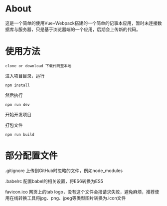 # About
这是一个简单的使用Vue+Webpack搭建的一个简单的记事本应用，暂时未连接数据库与服务器，只是基于浏览器端的一个应用，后期会上传新的代码。

# 使用方法
```
clone or download 下载代码至本地
```
进入项目目录，运行
```
npm install
```
然后执行
```
npm run dev
```
开始开发项目

打包文件
```
npm run build
```

# 部分配置文件

.gitignore
上传到GitHub时忽略的文件，例如node_modules

.babelrc
配置babel的相关设置，将ES6转换为ES5

favicon.ico
网页上的tab logo，没有这个文件会报请求失败，避免麻烦，推荐使用在线转换工具将jpg、png、jpeg等类型图片转换为.icon文件





